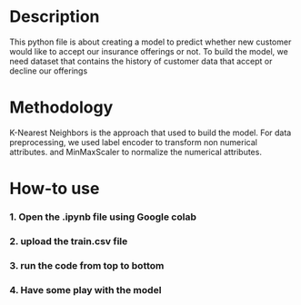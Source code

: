 # Description
This python file is about creating a model to predict whether new customer would like to accept our insurance offerings or not.
To build the model, we need dataset that contains the history of customer data that accept or decline our offerings

# Methodology
K-Nearest Neighbors is the approach that used to build the model.
For data preprocessing, we used label encoder to transform non numerical attributes.
and MinMaxScaler to normalize the numerical attributes.

# How-to use
### 1. Open the .ipynb file using Google colab
### 2. upload the train.csv file
### 3. run the code from top to bottom
### 4. Have some play with the model

